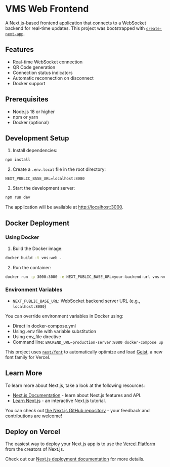 # VMS Web Frontend

A Next.js-based frontend application that connects to a WebSocket backend for real-time updates. This project was bootstrapped with [`create-next-app`](https://nextjs.org/docs/pages/api-reference/create-next-app).

## Features

- Real-time WebSocket connection
- QR Code generation
- Connection status indicators
- Automatic reconnection on disconnect
- Docker support

## Prerequisites

- Node.js 18 or higher
- npm or yarn
- Docker (optional)

## Development Setup

1. Install dependencies:
```bash
npm install
```

2. Create a `.env.local` file in the root directory:
```
NEXT_PUBLIC_BASE_URL=localhost:8080
```

3. Start the development server:
```bash
npm run dev
```

The application will be available at [http://localhost:3000](http://localhost:3000).

## Docker Deployment

### Using Docker

1. Build the Docker image:
```bash
docker build -t vms-web .
```

2. Run the container:
```bash
docker run -p 3000:3000 -e NEXT_PUBLIC_BASE_URL=your-backend-url vms-web
```

### Environment Variables

- `NEXT_PUBLIC_BASE_URL`: WebSocket backend server URL (e.g., `localhost:8080`)

You can override environment variables in Docker using:
- Direct in docker-compose.yml
- Using .env file with variable substitution
- Using env_file directive
- Command line: `BACKEND_URL=production-server:8080 docker-compose up`

This project uses [`next/font`](https://nextjs.org/docs/pages/building-your-application/optimizing/fonts) to automatically optimize and load [Geist](https://vercel.com/font), a new font family for Vercel.

## Learn More

To learn more about Next.js, take a look at the following resources:

- [Next.js Documentation](https://nextjs.org/docs) - learn about Next.js features and API.
- [Learn Next.js](https://nextjs.org/learn-pages-router) - an interactive Next.js tutorial.

You can check out [the Next.js GitHub repository](https://github.com/vercel/next.js) - your feedback and contributions are welcome!

## Deploy on Vercel

The easiest way to deploy your Next.js app is to use the [Vercel Platform](https://vercel.com/new?utm_medium=default-template&filter=next.js&utm_source=create-next-app&utm_campaign=create-next-app-readme) from the creators of Next.js.

Check out our [Next.js deployment documentation](https://nextjs.org/docs/pages/building-your-application/deploying) for more details.
